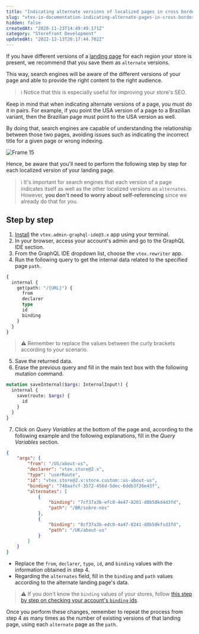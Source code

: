 ```yaml
---
title: "Indicating alternate versions of localized pages in cross border stores"
slug: "vtex-io-documentation-indicating-alternate-pages-in-cross-border-stores"
hidden: false
createdAt: "2020-11-23T14:49:49.171Z"
category: "Storefront Development"
updatedAt: "2022-12-13T20:17:44.702Z"
---
```


If you have different versions of a [landing page](https://developers.vtex.com/docs/guides/vtex-io-documentation-creating-a-new-custom-page ) for each region your store is present, we recommend that you save them as `alternate` versions.

This way, search engines will be aware of the different versions of your page and able to provide the right content to the right audience.

> ℹ️ Notice that this is especially useful for improving your store's SEO.

Keep in mind that when indicating alternate versions of a page, you must do it in pairs. For example, if you point the USA version of a page to a Brazilian variant, then the Brazilian page must point to the USA version as well.

By doing that, search engines are capable of understanding the relationship between those two pages, avoiding issues such as indicating the incorrect title for a given page or wrong indexing.

![Frame 15](https://cdn.jsdelivr.net/gh/vtexdocs/dev-portal-content@main/images/vtex-io-documentation-indicating-alternate-pages-in-cross-border-stores-0.png)

Hence, be aware that you'll need to perform the following step by step for each localized version of your landing page.

> ℹ️ It's important for search engines that each version of a page indicates itself as well as the other localized versions as `alternates`. However, **you don't need to worry about self-referencing** since we already do that for you.

## Step by step

1. [Install](https://developers.vtex.com/docs/guides/vtex-io-documentation-installing-an-app) the `vtex.admin-graphql-ide@3.x` app using your terminal.
2. In your browser, access your account's admin and go to the GraphQL IDE section.
3. From the GraphQL IDE dropdown list, choose the `vtex.rewriter` app.
4. Run the following query to get the internal data related to the specified page `path`.

```graphql
{
  internal {
    get(path: "/{URL}") {
      from
      declarer
      type
      id
      binding
    }
  }
}
```

> ⚠️ Remember to replace the values between the curly brackets according to your scenario.

5. Save the returned data.
6. Erase the previous query and fill in the main text box with the following mutation command.

```graphql
mutation saveInternal($args: InternalInput!) {
  internal {
    save(route: $args) {
      id
    }
  }
}
```

7. Click on *Query Variables* at the bottom of the page and, according to the following example and the following explanations, fill in the *Query Variables* section.

```json
{
    "args": {
        "from": "/US/about-us",
        "declarer": "vtex.store@2.x",
        "type": "userRoute",
        "id": "vtex.store@2.x:store.custom::us-about-us",
        "binding": "748aafcf-3572-456d-5dec-6ddb3f26e43f",
        "alternates": [
            {
                "binding": "7cf37a3b-efc0-4e47-8201-d8b58kd4d3fd",
                "path": "/BR/sobre-nos"
            },
            {
                "binding": "8cf37a3b-edc0-4a47-8241-d8b58kfsd3fd",
                "path": "/UK/about-us"
            }
        ]
    }
}
```

- Replace the `from`, `declarer`, `type`, `id`, and `binding` values with the information obtained in step 4.
- Regarding the `alternates` field, fill in the `binding` and `path` values according to the alternate landing page's data.

> ⚠️ If you don't know the `binding` values of your stores, follow [this step by step on checking your account's `binding` ids](https://developers.vtex.com/docs/guides/checking-your-stores-binding-id).

Once you perform these changes, remember to repeat the process from step 4 as many times as the number of existing versions of that landing page, using each `alternate` page as the `path`.

